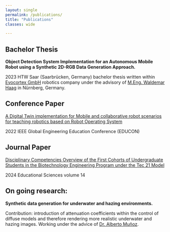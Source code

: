 ```yaml
---
layout: single
permalink: /publications/
title: "Publications"
classes: wide

---
```


## Bachelor Thesis

**Object Detection System Implementation for an Autonomous Mobile Robot using a Synthetic 2D-RGB Data Generation Approach.**

2023 HTW Saar (Saarbrücken, Germany) bachelor thesis written within [Evocortex GmbH](https://evocortex.org/de/) robotics company under the advisory of [M.Eng. Waldemar Haag](https://www.th-nuernberg.de/person/haag-waldemar/) in Nürnberg, Germany.


## Conference Paper

[A Digital Twin implementation for Mobile and collaborative robot scenarios for teaching robotics based on Robot Operating System](https://ieeexplore.ieee.org/document/9766583)

2022 IEEE Global Engineering Education Conference (EDUCON)


## Journal Paper
[Disciplinary Competencies Overview of the First Cohorts of Undergraduate Students in the Biotechnology Engineering Program under the Tec 21 Model](https://www.mdpi.com/2227-7102/14/1/30)

2024 Educational Sciences volume 14


## On going research:
**Synthetic data generation for underwater and hazing environments.**

Contribution: introduction of attenuation coefficients within the control of diffuse models and therefore rendering more realistic underwater and hazing images. Working under the advice of [Dr. Alberto Muñoz](https://scholar.google.com.mx/citations?user=3o9-OssAAAAJ&hl=en).